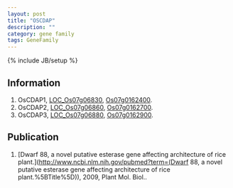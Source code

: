 ```yaml
---
layout: post
title: "OSCDAP"
description: ""
category: gene family
tags: GeneFamily
---
```

{% include JB/setup %}

## Information
1. OsCDAP1, [LOC_Os07g06830](http://rice.plantbiology.msu.edu/cgi-bin/ORF_infopage.cgi?orf=LOC_Os07g06830), [Os07g0162400](http://rapdb.dna.affrc.go.jp/viewer/gbrowse_details/irgsp1?name=Os07g0162400).
2. OsCDAP2, [LOC_Os07g06860](http://rice.plantbiology.msu.edu/cgi-bin/ORF_infopage.cgi?orf=LOC_Os07g06860), [Os07g0162700](http://rapdb.dna.affrc.go.jp/viewer/gbrowse_details/irgsp1?name=Os07g0162700).
3. OsCDAP3, [LOC_Os07g06880](http://rice.plantbiology.msu.edu/cgi-bin/ORF_infopage.cgi?orf=LOC_Os07g06880), [Os07g0162900](http://rapdb.dna.affrc.go.jp/viewer/gbrowse_details/irgsp1?name=Os07g0162900).

## Publication
1. [Dwarf 88, a novel putative esterase gene affecting architecture of rice plant.](http://www.ncbi.nlm.nih.gov/pubmed?term=(Dwarf 88, a novel putative esterase gene affecting architecture of rice plant.%5BTitle%5D)), 2009, Plant Mol. Biol..


